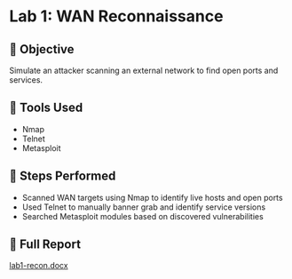 # Lab 1: WAN Reconnaissance

## 🎯 Objective
Simulate an attacker scanning an external network to find open ports and services.

## 🧰 Tools Used
- Nmap
- Telnet
- Metasploit

## 🧪 Steps Performed
- Scanned WAN targets using Nmap to identify live hosts and open ports
- Used Telnet to manually banner grab and identify service versions
- Searched Metasploit modules based on discovered vulnerabilities

## 📄 Full Report
[lab1-recon.docx](lab1-recon.docx)
